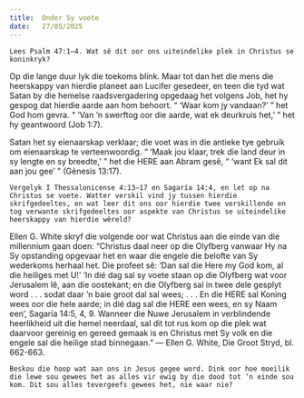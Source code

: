 ```yaml
---
title:  Onder Sy voete
date:   27/05/2025
---
```


`Lees Psalm 47:1–4. Wat sê dit oor ons uiteindelike plek in Christus se koninkryk?`

Op die lange duur lyk die toekoms blink. Maar tot dan het die mens die heerskappy van hierdie planeet aan Lucifer gesedeer, en teen die tyd wat Satan by die hemelse raadsvergadering opgedaag het volgens Job, het hy gespog dat hierdie aarde aan hom behoort. “ ‘Waar kom jy vandaan?’ ” het God hom gevra. “ ‘Van ’n swerftog oor die aarde, wat ek deurkruis het,’ ” het hy geantwoord (Job 1:7).

Satan het sy eienaarskap verklaar; die voet was in die antieke tye gebruik om eienaarskap te verteenwoordig. “ ‘Maak jou klaar, trek die land deur in sy lengte en sy breedte,’ ” het die HERE aan Abram gesê, “ ‘want Ek sal dit aan jou gee’ ” (Génesis 13:17).

`Vergelyk I Thessalonicense 4:13–17 en Sagaría 14:4, en let op na Christus se voete. Watter verskil vind jy tussen hierdie skrifgedeeltes, en wat leer dit ons oor hierdie twee verskillende en tog verwante skrifgedeeltes oor aspekte van Christus se uiteindelike heerskappy van hierdie wêreld?`

Ellen G. White skryf die volgende oor wat Christus aan die einde van die millennium gaan doen: “Christus daal neer op die Olyfberg vanwaar Hy na Sy opstanding opgevaar het en waar die engele die belofte van Sy wederkoms herhaal het. Die profeet sê: ‘Dan sal die Here my God kom, al die heiliges met U!’ ‘In dié dag sal sy voete staan op die Olyfberg wat voor Jerusalem lê, aan die oostekant; en die Olyfberg sal in twee dele gesplyt word . . . sodat daar ’n baie groot dal sal wees; . . . En die HERE sal Koning wees oor die hele aarde; in dié dag sal die HERE een wees, en sy Naam een’, Sagaría 14:5, 4, 9. Wanneer die Nuwe Jerusalem in verblindende heerlikheid uit die hemel neerdaal, sal dit tot rus kom op die plek wat daarvoor gereinig en gereed gemaak is en Christus met Sy volk en die engele sal die heilige stad binnegaan.” — Ellen G. White, Die Groot Stryd, bl. 662-663.

`Beskou die hoop wat aan ons in Jesus gegee word. Dink oor hoe moeilik die lewe sou gewees het as alles vir ewig by die dood tot ’n einde sou kom. Dit sou alles tevergeefs gewees het, nie waar nie?`